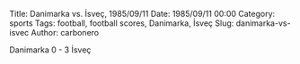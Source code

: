 Title: Danimarka vs. İsveç, 1985/09/11
Date: 1985/09/11 00:00
Category: sports
Tags: football, football scores, Danimarka, İsveç
Slug: danimarka-vs-isvec
Author: carbonero


Danimarka 0 - 3 İsveç
